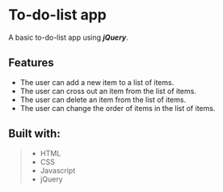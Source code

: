 # To-do-list app

A basic to-do-list app using ***jQuery***.

## Features
  * The user can add a new item to a list of items.
  * The user can cross out an item from the list of items.
  * The user can delete an item from the list of items.
  * The user can change the order of items in the list of items.

## Built with:
> * HTML
> * CSS
> * Javascript
> * jQuery
